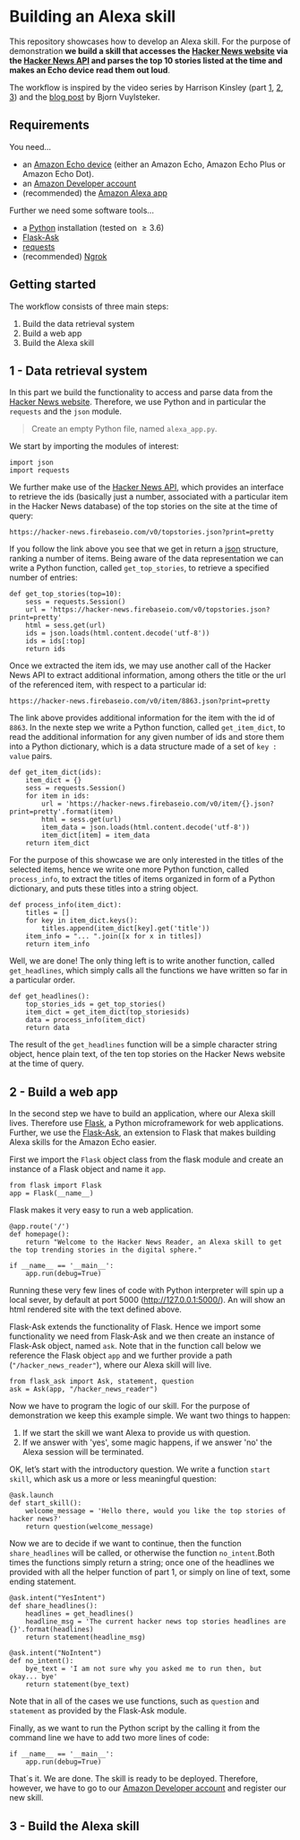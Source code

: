 # Building an Alexa skill

This repository showcases how to develop an Alexa skill. For the purpose of demonstration __we build a skill that accesses the [Hacker News website](https://thehackernews.com/) via the [Hacker News API](https://github.com/HackerNews/API) and parses the top 10 stories listed at the time and makes an Echo device read them out loud__. 

The workflow is inspired by the video series by Harrison Kinsley (part [1](https://pythonprogramming.net/intro-alexa-skill-flask-ask-python-tutorial/), [2](https://pythonprogramming.net/headlines-function-alexa-skill-flask-ask-python-tutorial/?completed=/intro-alexa-skill-flask-ask-python-tutorial/), [3](https://pythonprogramming.net/testing-deploying-alexa-skill-flask-ask-python-tutorial/?completed=/headlines-function-alexa-skill-flask-ask-python-tutorial/)) and the [blog post](https://blog.craftworkz.co/flask-ask-a-tutorial-on-a-simple-and-easy-way-to-build-complex-alexa-skills-426a6b3ff8bc) by Bjorn Vuylsteker. 

## Requirements

You need...
* an [Amazon Echo device](https://en.wikipedia.org/wiki/Amazon_Echo) (either an Amazon Echo, Amazon Echo Plus or Amazon Echo Dot).
* an [Amazon Developer account](https://developer.amazon.com/com/)
* (recommended) the [Amazon Alexa app](https://en.wikipedia.org/wiki/Amazon_Alexa#App)

Further we need some software tools...

* a [Python](https://www.python.org/) installation  (tested on $\geq 3.6$)
* [Flask-Ask](https://github.com/johnwheeler/flask-ask)
* [requests](http://docs.python-requests.org/en/master/) 
* (recommended) [Ngrok](https://ngrok.com/)

## Getting started

The workflow consists of three main steps:

1. Build the data retrieval system
2. Build a web app 
3. Build the Alexa skill

## 1 - Data retrieval system

In this part we build the functionality to access and parse data from the [Hacker News website](https://thehackernews.com/). Therefore, we use Python and in particular the `requests` and the `json` module. 

> Create an empty Python file, named `alexa_app.py`. 

We start by importing the modules of interest:

    import json
    import requests

We further make use of the [Hacker News API](https://github.com/HackerNews/API), which provides an interface to retrieve the ids (basically just a number, associated with a particular item in the Hacker News database) of the top stories on the site at the time of query:   

    https://hacker-news.firebaseio.com/v0/topstories.json?print=pretty

If you follow the link above you see that we get in return a [json](https://www.json.org/) structure, ranking a number of items. Being aware of the data representation we can write a Python function, called `get_top_stories`, to retrieve a specified number of entries:   

    def get_top_stories(top=10):
        sess = requests.Session()
        url = 'https://hacker-news.firebaseio.com/v0/topstories.json?print=pretty'
        html = sess.get(url)
        ids = json.loads(html.content.decode('utf-8'))
        ids = ids[:top]
        return ids

Once we extracted the item ids, we may use another call of the Hacker News API to extract additional information, among others the title or the url of the referenced item, with respect to a particular id:

    https://hacker-news.firebaseio.com/v0/item/8863.json?print=pretty

The link above provides additional information for the item with the id of `8863`. In the nexte step we write a Python function, called `get_item_dict`,  to read the additional information for any given number of ids and store them into a Python dictionary, which is a data structure made of  a set of `key : value` pairs.

    def get_item_dict(ids):
        item_dict = {}
        sess = requests.Session()
        for item in ids:
            url = 'https://hacker-news.firebaseio.com/v0/item/{}.json?print=pretty'.format(item)
            html = sess.get(url)
            item_data = json.loads(html.content.decode('utf-8'))
            item_dict[item] = item_data
        return item_dict

For the purpose of this showcase we are only interested in the titles of the selected items, hence we write one more Python function, called `process_info`, to extract the titles of items organized in form of a Python dictionary, and puts these titles into a string object.  

    def process_info(item_dict):
        titles = []
        for key in item_dict.keys():
            titles.append(item_dict[key].get('title'))
        item_info = "... ".join([x for x in titles])
        return item_info

Well, we are done! The only thing left is to write another function, called `get_headlines`, which simply calls all the functions we have written so far in a particular order.

    def get_headlines():
        top_stories_ids = get_top_stories()
        item_dict = get_item_dict(top_storiesids)
        data = process_info(item_dict)
        return data

The result of the `get_headlines` function will be a simple character string object, hence plain text, of the ten top stories on the Hacker News website at the time of query. 

## 2 - Build a web app 

In the second step we have to build an application, where our Alexa skill lives. Therefore use [Flask](http://flask.pocoo.org/), a Python microframework for web applications. Further, we use the [Flask-Ask](https://github.com/johnwheeler/flask-ask), an extension to Flask that makes building Alexa skills for the Amazon Echo easier.

First we import the `Flask` object class from the flask module and create an instance of a Flask object and name it `app`. 
    
    from flask import Flask
    app = Flask(__name__)

Flask makes it very easy to run a web application. 

    @app.route('/')
    def homepage():
        return "Welcome to the Hacker News Reader, an Alexa skill to get the top trending stories in the digital sphere."
        
    if __name__ == '__main__':
        app.run(debug=True)
        
Running these very few lines of code with Python interpreter will spin up a local sever, by default at port 5000 (http://127.0.0.1:5000/). An will show an html rendered site with the text defined above.

Flask-Ask extends the functionality of Flask. Hence we import some functionality we need from Flask-Ask and we then create an instance of Flask-Ask object, named `ask`. Note that in the function call below we reference the Flask object `app` and we further provide a path (`"/hacker_news_reader"`), where our Alexa skill will live.

    from flask_ask import Ask, statement, question
    ask = Ask(app, "/hacker_news_reader")

Now we have to program the logic of our skill. For the purpose of demonstration we keep this example simple. We want two things to happen: 

1. If we start the skill we want Alexa to provide us with question.
2. If we answer with 'yes', some magic happens, if we answer 'no' the Alexa session will be terminated.

OK, let’s start with the introductory question. We write a function `start skill`, which ask us a more or less meaningful question:

    @ask.launch
    def start_skill():
        welcome_message = 'Hello there, would you like the top stories of hacker news?'
        return question(welcome_message)

Now we are to decide if we want to continue, then the function `share_headlines` will  be called, or otherwise the function `no_intent`.Both times the functions simply return a string; once one of the headlines we provided with all the helper function of part 1, or simply on line of text, some ending statement.

    @ask.intent("YesIntent")
    def share_headlines():
        headlines = get_headlines()
        headline_msg = 'The current hacker news top stories headlines are {}'.format(headlines)
        return statement(headline_msg)

    @ask.intent("NoIntent")
    def no_intent():
        bye_text = 'I am not sure why you asked me to run then, but okay... bye'
        return statement(bye_text)


Note that in all of the cases we use functions, such as `question` and `statement` as provided by the Flask-Ask module.

Finally, as we want to run the Python script by the calling it from the command line we have to add two more lines of code:

    if __name__ == '__main__':
        app.run(debug=True)
        
That´s it. We are done. The skill is ready to be deployed. Therefore, however, we have to go to our [Amazon Developer account](https://developer.amazon.com/com/) and register our new skill.


## 3 - Build the Alexa skill


